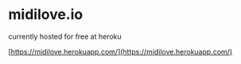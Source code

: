 # midilove.io

currently hosted for free at heroku

[https://midilove.herokuapp.com/](https://midilove.herokuapp.com/)

